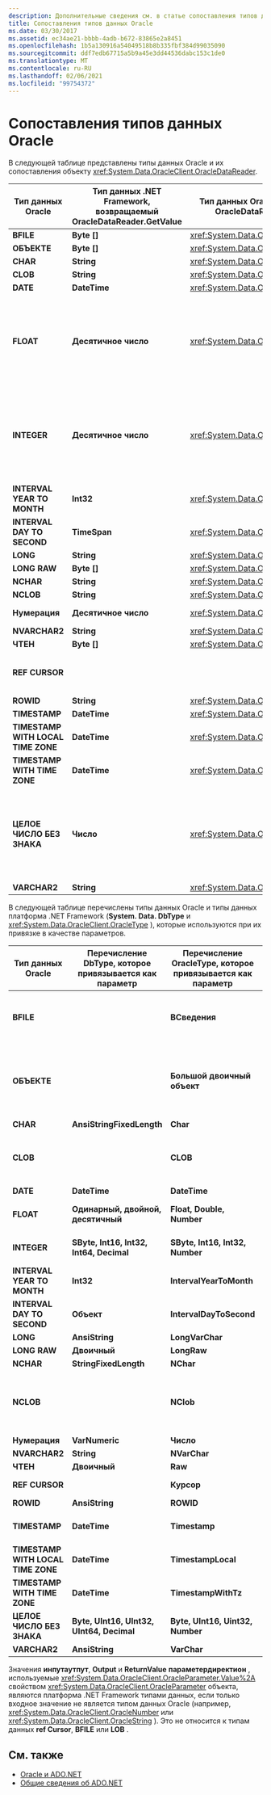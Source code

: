```yaml
---
description: Дополнительные сведения см. в статье сопоставления типов данных Oracle.
title: Сопоставления типов данных Oracle
ms.date: 03/30/2017
ms.assetid: ec34ae21-bbbb-4adb-b672-83865e2a8451
ms.openlocfilehash: 1b5a130916a54049518b8b335fbf384d99035090
ms.sourcegitcommit: ddf7edb67715a5b9a45e3dd44536dabc153c1de0
ms.translationtype: MT
ms.contentlocale: ru-RU
ms.lasthandoff: 02/06/2021
ms.locfileid: "99754372"
---
```

# <a name="oracle-data-type-mappings"></a>Сопоставления типов данных Oracle

В следующей таблице представлены типы данных Oracle и их сопоставления объекту <xref:System.Data.OracleClient.OracleDataReader>.  
  
|Тип данных Oracle|Тип данных .NET Framework, возвращаемый OracleDataReader.GetValue|Тип данных OracleClient, возвращаемый OracleDataReader.GetOracleValue|Remarks|  
|----------------------|--------------------------------------------------------------------|------------------------------------------------------------------------|-------------|  
|**BFILE**|**Byte []**|<xref:System.Data.OracleClient.OracleBFile>||  
|**ОБЪЕКТЕ**|**Byte []**|<xref:System.Data.OracleClient.OracleLob>||  
|**CHAR**|**String**|<xref:System.Data.OracleClient.OracleString>||  
|**CLOB**|**String**|<xref:System.Data.OracleClient.OracleLob>||  
|**DATE**|**DateTime**|<xref:System.Data.OracleClient.OracleDateTime>||  
|**FLOAT**|**Десятичное число**|<xref:System.Data.OracleClient.OracleNumber>|Этот тип данных является псевдонимом для типа данных **Number** и предназначен для того, чтобы функция <xref:System.Data.OracleClient.OracleDataReader> возвращала **System. Decimal** или <xref:System.Data.OracleClient.OracleNumber> вместо значения с плавающей запятой. Использование типа данных .NET Framework может вызвать переполнение.|  
|**INTEGER**|**Десятичное число**|<xref:System.Data.OracleClient.OracleNumber>|Этот тип данных является псевдонимом для типа данных **Number (38)** и предназначен для того, чтобы функция <xref:System.Data.OracleClient.OracleDataReader> возвращала **System. Decimal** или <xref:System.Data.OracleClient.OracleNumber> вместо целого значения. Использование типа данных .NET Framework может вызвать переполнение.|  
|**INTERVAL YEAR TO MONTH**|**Int32**|<xref:System.Data.OracleClient.OracleMonthSpan>||  
|**INTERVAL DAY TO SECOND**|**TimeSpan**|<xref:System.Data.OracleClient.OracleTimeSpan>||  
|**LONG**|**String**|<xref:System.Data.OracleClient.OracleString>||  
|**LONG RAW**|**Byte []**|<xref:System.Data.OracleClient.OracleBinary>||  
|**NCHAR**|**String**|<xref:System.Data.OracleClient.OracleString>||  
|**NCLOB**|**String**|<xref:System.Data.OracleClient.OracleLob>||  
|**Нумерация**|**Десятичное число**|<xref:System.Data.OracleClient.OracleNumber>|Использование типа данных .NET Framework может вызвать переполнение.|  
|**NVARCHAR2**|**String**|<xref:System.Data.OracleClient.OracleString>||  
|**ЧТЕН**|**Byte []**|<xref:System.Data.OracleClient.OracleBinary>||  
|**REF CURSOR**|||Тип данных **курсора Oracle ref** не поддерживается <xref:System.Data.OracleClient.OracleDataReader> объектом.|  
|**ROWID**|**String**|<xref:System.Data.OracleClient.OracleString>||  
|**TIMESTAMP**|**DateTime**|<xref:System.Data.OracleClient.OracleDateTime>||  
|**TIMESTAMP WITH LOCAL TIME ZONE**|**DateTime**|<xref:System.Data.OracleClient.OracleDateTime>||  
|**TIMESTAMP WITH TIME ZONE**|**DateTime**|<xref:System.Data.OracleClient.OracleDateTime>||  
|**ЦЕЛОЕ ЧИСЛО БЕЗ ЗНАКА**|**Число**|<xref:System.Data.OracleClient.OracleNumber>|Этот тип данных является псевдонимом для типа данных **Number (38)** и предназначен для того, чтобы функция <xref:System.Data.OracleClient.OracleDataReader> возвращала значение **System. Decimal** или <xref:System.Data.OracleClient.OracleNumber> вместо целого числа без знака. Использование типа данных .NET Framework может вызвать переполнение.|  
|**VARCHAR2**|**String**|<xref:System.Data.OracleClient.OracleString>||  
  
 В следующей таблице перечислены типы данных Oracle и типы данных платформа .NET Framework (**System. Data. DbType** и <xref:System.Data.OracleClient.OracleType> ), которые используются при их привязке в качестве параметров.  
  
|Тип данных Oracle|Перечисление DbType, которое привязывается как параметр|Перечисление OracleType, которое привязывается как параметр|Remarks|  
|----------------------|-----------------------------------------------|---------------------------------------------------|-------------|  
|**BFILE**||**BСведения**|Oracle допускает привязку типа **BFILE** только в качестве параметра **BFILE** . Поставщик данных .NET для Oracle не создает его автоматически при попытке привязать значение, отличное от **BFILE** , например **Byte []** или <xref:System.Data.OracleClient.OracleBinary> .|  
|**ОБЪЕКТЕ**||**Большой двоичный объект**|Oracle позволяет привязать **большой двоичный объект** только в качестве параметра **большого двоичного объекта** . Поставщик данных .NET для Oracle не создает его автоматически при попытке привязать значение, отличное от **большого двоичного объекта** , например **Byte []** или <xref:System.Data.OracleClient.OracleBinary> .|  
|**CHAR**|**AnsiStringFixedLength**|**Char**||  
|**CLOB**||**CLOB**|Oracle допускает привязку **CLOB** только в качестве параметра **CLOB** . Поставщик данных .NET для Oracle не создает его автоматически при попытке привязать значение, не являющееся **CLOB** , например **System. String** или <xref:System.Data.OracleClient.OracleString> .|  
|**DATE**|**DateTime**|**DateTime**||  
|**FLOAT**|**Одинарный, двойной, десятичный**|**Float, Double, Number**|<xref:System.Data.OracleClient.OracleParameter.Size%2A> Определяет **System. Data. DBType** и <xref:System.Data.OracleClient.OracleType> .|  
|**INTEGER**|**SByte, Int16, Int32, Int64, Decimal**|**SByte, Int16, Int32, Number**|<xref:System.Data.OracleClient.OracleParameter.Size%2A> Определяет **System. Data. DBType** и <xref:System.Data.OracleClient.OracleType> .|  
|**INTERVAL YEAR TO MONTH**|**Int32**|**IntervalYearToMonth**|<xref:System.Data.OracleClient.OracleType> доступен только при использование как клиентского, так и серверного программного обеспечения Oracle 9i.|  
|**INTERVAL DAY TO SECOND**|**Объект**|**IntervalDayToSecond**|<xref:System.Data.OracleClient.OracleType> доступен только при использование как клиентского, так и серверного программного обеспечения Oracle 9i.|  
|**LONG**|**AnsiString**|**LongVarChar**||  
|**LONG RAW**|**Двоичный**|**LongRaw**||  
|**NCHAR**|**StringFixedLength**|**NChar**||  
|**NCLOB**||**NClob**|Oracle позволяет привязать параметр **NCLOB** только в качестве параметра **NCLOB** . Поставщик данных .NET для Oracle не создает его автоматически при попытке привязать значение, отличное от **NCLOB** , например **System. String** или <xref:System.Data.OracleClient.OracleString> .|  
|**Нумерация**|**VarNumeric**|**Число**||  
|**NVARCHAR2**|**String**|**NVarChar**||  
|**ЧТЕН**|**Двоичный**|**Raw**||  
|**REF CURSOR**||**Курсор**|Дополнительные сведения см. в разделе [Oracle REF CURSOR](oracle-ref-cursors.md).|  
|**ROWID**|**AnsiString**|**ROWID**||  
|**TIMESTAMP**|**DateTime**|**Timestamp**|<xref:System.Data.OracleClient.OracleType> доступен только при использование как клиентского, так и серверного программного обеспечения Oracle 9i.|  
|**TIMESTAMP WITH LOCAL TIME ZONE**|**DateTime**|**TimestampLocal**|<xref:System.Data.OracleClient.OracleType> доступен только при использование как клиентского, так и серверного программного обеспечения Oracle 9i.|  
|**TIMESTAMP WITH TIME ZONE**|**DateTime**|**TimestampWithTz**|<xref:System.Data.OracleClient.OracleType> доступен только при использование как клиентского, так и серверного программного обеспечения Oracle 9i.|  
|**ЦЕЛОЕ ЧИСЛО БЕЗ ЗНАКА**|**Byte, UInt16, UInt32, UInt64, Decimal**|**Byte, UInt16, Uint32, Number**|<xref:System.Data.OracleClient.OracleParameter.Size%2A> Определяет **System. Data. DBType** и <xref:System.Data.OracleClient.OracleType> .|  
|**VARCHAR2**|**AnsiString**|**VarChar**||  
  
 Значения **инпутаутпут**, **Output** и **ReturnValue** **параметердиректион** , используемые <xref:System.Data.OracleClient.OracleParameter.Value%2A> свойством <xref:System.Data.OracleClient.OracleParameter> объекта, являются платформа .NET Framework типами данных, если только входное значение не является типом данных Oracle (например, <xref:System.Data.OracleClient.OracleNumber> или <xref:System.Data.OracleClient.OracleString> ). Это не относится к типам данных **ref Cursor**, **BFILE** или **LOB** .  
  
## <a name="see-also"></a>См. также

- [Oracle и ADO.NET](oracle-and-adonet.md)
- [Общие сведения об ADO.NET](ado-net-overview.md)

